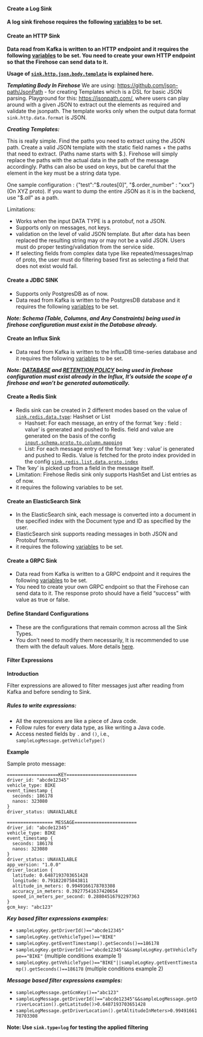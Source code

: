 
#### Create a Log Sink
**A log sink firehose requires the following [variables](../reference/configuration.md#a-namegeneric--generic) to be set.**

#### Create an HTTP Sink
**Data read from Kafka is written to an HTTP endpoint and it requires the following [variables](../reference/configuration.md#a-namehttp-sink--http-sink) to be set. You need to create your own HTTP endpoint so that the Firehose can send data to it.**

**Usage of [`sink.http.json.body.template`](../reference/configuration.md#a-namesinkhttpjsonbodytemplate--sinkhttpjsonbodytemplate) is explained here.**

***Templating Body In Firehose***
We are using: https://github.com/json-path/JsonPath - for creating Templates which is a DSL for basic JSON parsing. Playground for this: https://jsonpath.com/, where users can play around with a given JSON to extract out the elements as required and validate the jsonpath. The template works only when the output data format `sink.http.data.format` is JSON.

***Creating Templates:***

This is really simple. Find the paths you need to extract using the JSON path. Create a valid JSON template with the static field names + the paths that need to extract. (Paths name starts with $.). Firehose will simply replace the paths with the actual data in the path of the message accordingly. Paths can also be used on keys, but be careful that the element in the key must be a string data type.

One sample configuration : {"test":"$.routes[0]", "$.order_number" : "xxx"} (On XYZ proto).
If you want to dump the entire JSON as it is in the backend, use "$._all_" as a path.

Limitations:
* Works when the input DATA TYPE is a protobuf, not a JSON.
* Supports only on messages, not keys.
* validation on the level of valid JSON template. But after data has been replaced the resulting string may or may not be a valid JSON. Users must do proper testing/validation from the service side.
* If selecting fields from complex data type like repeated/messages/map of proto, the user must do filtering based first as selecting a field that does not exist would fail.


#### Create a JDBC SINK
* Supports only PostgresDB as of now.
* Data read from Kafka is written to the PostgresDB database and it requires the following [variables](../reference/configuration.md#a-namejdbc-sink--jdbc-sink) to be set.

***Note: Schema (Table, Columns, and Any Constraints) being used in firehose configuration must exist in the Database already.***

#### Create an Influx Sink
* Data read from Kafka is written to the InfluxDB time-series database and it requires the following [variables](../reference/configuration.md#a-nameinflux-sink--influx-sink) to be set.

***Note: [DATABASE](../reference/configuration.md#a-namesinkinfluxdbname--sinkinfluxdbname) and [RETENTION POLICY](../reference/configuration.md#a-namesinkinfluxretentionpolicy--sinkinfluxretentionpolicy) being used in firehose configuration must exist already in the Influx, It’s outside the scope of a firehose and won’t be generated automatically.***

#### Create a Redis Sink

* Redis sink can be created in 2 different modes based on the value of [`sink.redis.data.type`](../reference/configuration.md#a-namesinkredisdatatype--sinkredisdatatype): Hashset or List
    * Hashset: For each message, an entry of the format ‘key : field : value’ is generated and pushed to Redis. field and value are generated on the basis of the config [`input.schema.proto.to.column.mapping`](https://github.com/odpf/firehose/blob/documentation/docs/reference/configuration.md#-inputschemaprototocolumnmapping-2)
    * List: For each message entry of the format ‘key : value’ is generated and pushed to Redis. Value is fetched for the proto index provided in the config [`sink.redis.list.data.proto.index`](../reference/configuration.md#a-namesinkredislistdataprotoindex--sinkredislistdataprotoindex)
* The ‘key’ is picked up from a field in the message itself.
* Limitation: Firehose Redis sink only supports HashSet and List entries as of now.
* it requires the following variables to be set.

#### Create an ElasticSearch Sink

* In the ElasticSearch sink, each message is converted into a document in the specified index with the Document type and ID as specified by the user.
* ElasticSearch sink supports reading messages in both JSON and Protobuf formats.
* it requires the following [variables](../reference/configuration.md#a-nameelasticsearch-sink--elasticsearch-sink) to be set.

#### Create a GRPC Sink

* Data read from Kafka is written to a GRPC endpoint and it requires the following [variables](../reference/configuration.md#a-namegrpc-sink--grpc-sink) to be set.
* You need to create your own GRPC endpoint so that the Firehose can send data to it. The response proto should have a field “success” with value as true or false.

#### Define Standard Configurations

* These are the configurations that remain common across all the Sink Types.
* You don’t need to modify them necessarily, It is recommended to use them with the default values. More details [here](../reference/configuration.md#a-namestandard--standard).

#### Filter Expressions
**Introduction**

Filter expressions are allowed to filter messages just after reading from Kafka and before sending to Sink.

##### Rules to write expressions:

* All the expressions are like a piece of Java code.
* Follow rules for every data type, as like writing a Java code.
* Access nested fields by `.` and `()`, i.e., `sampleLogMessage.getVehicleType()`

**Example**

Sample proto message:

```
===================KEY==========================
driver_id: "abcde12345"
vehicle_type: BIKE
event_timestamp {
  seconds: 186178
  nanos: 323080
}
driver_status: UNAVAILABLE

================= MESSAGE=======================
driver_id: "abcde12345"
vehicle_type: BIKE
event_timestamp {
  seconds: 186178
  nanos: 323080
}
driver_status: UNAVAILABLE
app_version: "1.0.0"
driver_location {
  latitude: 0.6487193703651428
  longitude: 0.791822075843811
  altitude_in_meters: 0.9949166178703308
  accuracy_in_meters: 0.39277541637420654
  speed_in_meters_per_second: 0.28804516792297363
}
gcm_key: "abc123"
```

***Key based filter expressions examples:***

* `sampleLogKey.getDriverId()=="abcde12345"`
* `sampleLogKey.getVehicleType()=="BIKE"`
* `sampleLogKey.getEventTimestamp().getSeconds()==186178`
* `sampleLogKey.getDriverId()=="abcde12345"&&sampleLogKey.getVehicleType=="BIKE"` (multiple conditions example 1)
* `sampleLogKey.getVehicleType()=="BIKE"||sampleLogKey.getEventTimestamp().getSeconds()==186178` (multiple conditions example 2)

***Message based filter expressions examples:***

* `sampleLogMessage.getGcmKey()=="abc123"`
* `sampleLogMessage.getDriverId()=="abcde12345"&&sampleLogMessage.getDriverLocation().getLatitude()>0.6487193703651428`
* `sampleLogMessage.getDriverLocation().getAltitudeInMeters>0.9949166178703308`

**Note: Use `sink.type=log` for testing the applied filtering** 
